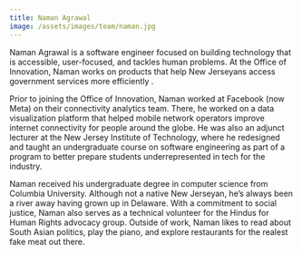 ```yaml
---
title: Naman Agrawal
image: /assets/images/team/naman.jpg
---
```


Naman Agrawal is a software engineer focused on building technology that is accessible, user-focused, and tackles human problems. At the Office of Innovation, Naman works on products that help New Jerseyans access government services more efficiently .

Prior to joining the Office of Innovation, Naman worked at Facebook (now Meta) on their connectivity analytics team. There, he worked on a data visualization platform that helped mobile network operators improve internet connectivity for people around the globe. He was also an adjunct lecturer at the New Jersey Institute of Technology, where he redesigned and taught an undergraduate course on software engineering as part of a program to better prepare students underrepresented in tech for the industry.

Naman received his undergraduate degree in computer science from Columbia University. Although not a native New Jerseyan, he’s always been a river away having grown up in Delaware. With a commitment to social justice, Naman also serves as a technical volunteer for the Hindus for Human Rights advocacy group. Outside of work, Naman likes to read about South Asian politics, play the piano, and explore restaurants for the realest fake meat out there.
